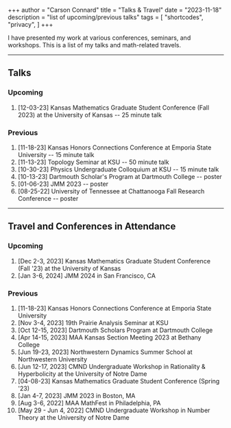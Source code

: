 +++
author = "Carson Connard"
title = "Talks & Travel"
date = "2023-11-18"
description = "list of upcoming/previous talks"
tags = [
    "shortcodes",
    "privacy",
]
+++

I have presented my work at various conferences, seminars, and workshops. This is a list of my talks and math-related travels.
<!--more-->
---
## Talks

### Upcoming
 
1. [12-03-23] Kansas Mathematics Graduate Student Conference (Fall 2023) at the University of Kansas -- 25 minute talk

### Previous

1. [11-18-23] Kansas Honors Connections Conference at Emporia State University -- 15 minute talk
2. [11-13-23] Topology Seminar at KSU -- 50 minute talk
3. [10-30-23] Physics Undergraduate Colloquium at KSU -- 15 minute talk
4. [10-13-23] Dartmouth Scholar's Program at Dartmouth College -- poster
5. [01-06-23] JMM 2023 -- poster
6. [08-25-22] University of Tennessee at Chattanooga Fall Research Conference -- poster

---

## Travel and Conferences in Attendance

### Upcoming

1. [Dec 2-3, 2023] Kansas Mathematics Graduate Student Conference (Fall '23) at the University of Kansas
2. [Jan 3-6, 2024] JMM 2024 in San Francisco, CA

### Previous

1. [11-18-23] Kansas Honors Connections Conference at Emporia State University
2. [Nov 3-4, 2023] 19th Prairie Analysis Seminar at KSU
3. [Oct 12-15, 2023] Dartmouth Scholars Program at Dartmouth College
4. [Apr 14-15, 2023] MAA Kansas Section Meeting 2023 at Bethany College
5. [Jun 19-23, 2023] Northwestern Dynamics Summer School at Northwestern University
6. [Jun 12-17, 2023] CMND Undergraduate Workshop in Rationality & Hyperbolicity at the University of Notre Dame
7. [04-08-23] Kansas Mathematics Graduate Student Conference (Spring '23)
8. [Jan 4-7, 2023] JMM 2023 in Boston, MA
9. [Aug 3-6, 2022] MAA MathFest in Philadelphia, PA
10. [May 29 - Jun 4, 2022] CMND Undergraduate Workshop in Number Theory at the University of Notre Dame
